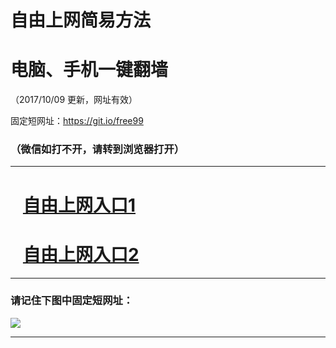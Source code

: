 ﻿# 自由上网简易方法

# 电脑、手机一键翻墙

（2017/10/09 更新，网址有效）

固定短网址：https://git.io/free99

### （微信如打不开，请转到浏览器打开）


***





# &nbsp;&nbsp; <a href="http://ft2982318562.fwq-tz-1001.info/fwqtz01.html?t=10090013116 " target="_blank">自由上网入口1</a>
# &nbsp;&nbsp; <a href="http://ft1652413794.fwq-tz-1002.info/fwqtz02.html?t=10090014784 " target="_blank">自由上网入口2</a>
***

### 请记住下图中固定短网址：

<img src="https://s3-us-west-2.amazonaws.com/fwq-1001/yjfq-20170905okok.png" /> 


***

